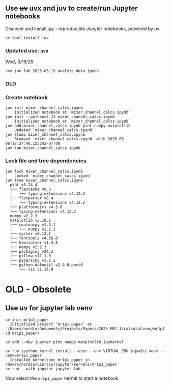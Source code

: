 ## Use ~~uv~~ uvx and juv to create/run Jupyter notebooks



Discover and install [juv](https://github.com/manzt/juv) - reproducible Jupyter notebooks, powered by uv.

`uv tool install juv`

### Updated use: `uvx`

Wed, 3/19/25:

```
uvx juv lab 2025-03-19_analyze_data.ipynb
```



### OLD

### Create notebook

```
juv init mixer_channel_calcs.ipynb
	Initialized notebook at `mixer_channel_calcs.ipynb`
juv init --python=3.13 mixer_channel_calcs.ipynb
	Initialized notebook at `mixer_channel_calcs.ipynb`
juv add mixer_channel_calcs.ipynb pint numpy matplotlib
	Updated `mixer_channel_calcs.ipynb`
juv stamp mixer_channel_calcs.ipynb
	Stamped `mixer_channel_calcs.ipynb` with 2025-03-06T17:27:40.225242-07:00
juv run mixer_channel_calcs.ipynb
```

### Lock file and tree dependencies

```
juv lock mixer_channel_calcs.ipynb
	Locked `mixer_channel_calcs.ipynb`
juv tree mixer_channel_calcs.ipynb
  pint v0.24.4
  ├── flexcache v0.3
  │   └── typing-extensions v4.12.2
  ├── flexparser v0.4
  │   └── typing-extensions v4.12.2
  ├── platformdirs v4.3.6
  └── typing-extensions v4.12.2
  numpy v2.2.3
  matplotlib v3.10.1
  ├── contourpy v1.3.1
  │   └── numpy v2.2.3
  ├── cycler v0.12.1
  ├── fonttools v4.56.0
  ├── kiwisolver v1.4.8
  ├── numpy v2.2.3
  ├── packaging v24.2
  ├── pillow v11.1.0
  ├── pyparsing v3.2.1
  └── python-dateutil v2.9.0.post0
      └── six v1.17.0
```







# OLD - Obsolete

## Use uv for jupyter lab venv

```
uv init mr1p1_paper
  Initialized project `mr1p1-paper` at `/Users/nordin/Documents/Projects/Papers/2025_MR1.1/calculations/mr1p1_paper`
cd mr1p1_paper/

uv add --dev jupyter pint numpy matplotlib ipykernel

uv run ipython kernel install --user --env VIRTUAL_ENV $(pwd)/.venv --name=mr1p1_paper
  Installed kernelspec mr1p1_paper in /Users/nordin/Library/Jupyter/kernels/mr1p1_paper
uv run --with jupyter jupyter lab
```

Now select the `mr1p1_paper` kernel to start a notebook.



